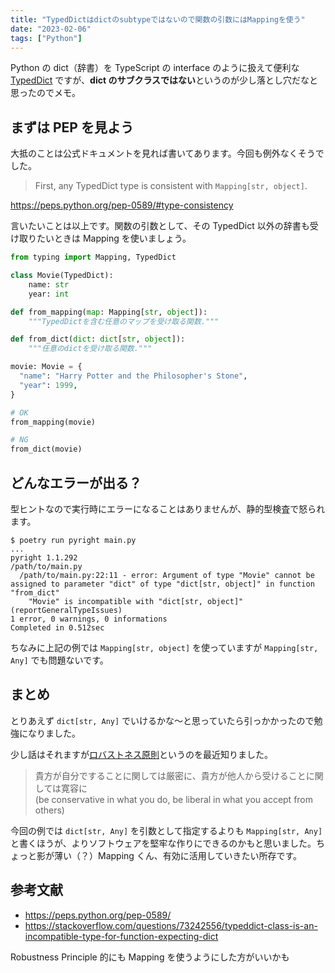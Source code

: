 ```yaml
---
title: "TypedDictはdictのsubtypeではないので関数の引数にはMappingを使う"
date: "2023-02-06"
tags: ["Python"]
---
```


Python の dict（辞書）を TypeScript の interface のように扱えて便利な [TypedDict](https://peps.python.org/pep-0589/) ですが、**dict のサブクラスではない**というのが少し落とし穴だなと思ったのでメモ。

## まずは PEP を見よう

大抵のことは公式ドキュメントを見れば書いてあります。今回も例外なくそうでした。

> First, any TypedDict type is consistent with `Mapping[str, object]`.

https://peps.python.org/pep-0589/#type-consistency

言いたいことは以上です。関数の引数として、その TypedDict 以外の辞書も受け取りたいときは Mapping を使いましょう。

```py
from typing import Mapping, TypedDict

class Movie(TypedDict):
    name: str
    year: int

def from_mapping(map: Mapping[str, object]):
    """TypedDictを含む任意のマップを受け取る関数."""

def from_dict(dict: dict[str, object]):
    """任意のdictを受け取る関数."""

movie: Movie = {
  "name": "Harry Potter and the Philosopher's Stone",
  "year": 1999,
}

# OK
from_mapping(movie)

# NG
from_dict(movie)
```

## どんなエラーが出る？

型ヒントなので実行時にエラーになることはありませんが、静的型検査で怒られます。

```
$ poetry run pyright main.py
...
pyright 1.1.292
/path/to/main.py
  /path/to/main.py:22:11 - error: Argument of type "Movie" cannot be assigned to parameter "dict" of type "dict[str, object]" in function "from_dict"
    "Movie" is incompatible with "dict[str, object]" (reportGeneralTypeIssues)
1 error, 0 warnings, 0 informations
Completed in 0.512sec
```

ちなみに上記の例では `Mapping[str, object]` を使っていますが `Mapping[str, Any]` でも問題ないです。

## まとめ

とりあえず `dict[str, Any]` でいけるかな～と思っていたら引っかかったので勉強になりました。

少し話はそれますが[ロバストネス原則](https://ja.wikipedia.org/wiki/%E3%83%AD%E3%83%90%E3%82%B9%E3%83%88%E3%83%8D%E3%82%B9%E5%8E%9F%E5%89%87)というのを最近知りました。

> 貴方が自分ですることに関しては厳密に、貴方が他人から受けることに関しては寛容に  
> (be conservative in what you do, be liberal in what you accept from others)

今回の例では `dict[str, Any]` を引数として指定するよりも `Mapping[str, Any]` と書くほうが、よりソフトウェアを堅牢な作りにできるのかもと思いました。ちょっと影が薄い（？）Mapping くん、有効に活用していきたい所存です。

## 参考文献

* https://peps.python.org/pep-0589/
* https://stackoverflow.com/questions/73242556/typeddict-class-is-an-incompatible-type-for-function-expecting-dict

Robustness Principle 的にも Mapping を使うようにした方がいいかも
